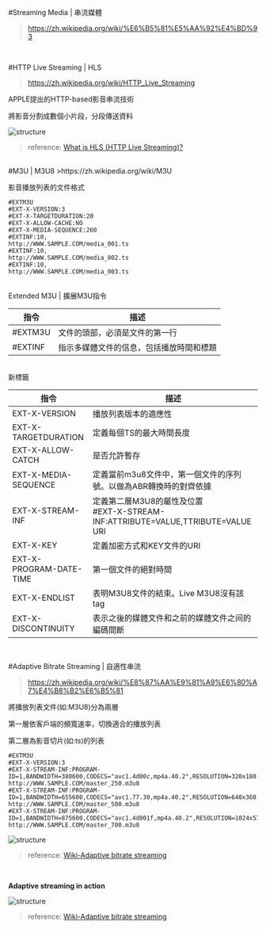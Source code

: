#Streaming Media | 串流媒體
>https://zh.wikipedia.org/wiki/%E6%B5%81%E5%AA%92%E4%BD%93

<br>

#HTTP Live Streaming | HLS
>https://zh.wikipedia.org/wiki/HTTP_Live_Streaming

APPLE提出的HTTP-based影音串流技術

將影音分割成數個小片段，分段傳送資料

![structure](https://github.com/krmfla/research-lab/blob/master/images/Ozer_HLS_Figure_1.jpg "m3u8 structure")
>reference: [What is HLS (HTTP Live Streaming)?](http://www.streamingmedia.com/Articles/Editorial/What-Is-.../What-is-HLS-(HTTP-Live-Streaming)-78221.aspx)

<br>
#M3U | M3U8
>https://zh.wikipedia.org/wiki/M3U

影音播放列表的文件格式

```
#EXTM3U
#EXT-X-VERSION:3
#EXT-X-TARGETDURATION:20
#EXT-X-ALLOW-CACHE:NO
#EXT-X-MEDIA-SEQUENCE:260
#EXTINF:10,
http://WWW.SAMPLE.COM/media_001.ts
#EXTINF:10,
http://WWW.SAMPLE.COM/media_002.ts
#EXTINF:10,
http://WWW.SAMPLE.COM/media_003.ts
```
<br>
Extended M3U | 擴展M3U指令

指令    |  描述
------- | ---
#EXTM3U | 文件的頭部，必須是文件的第一行
#EXTINF | 指示多媒體文件的信息，包括播放時間和標題

<br>
新標籤

指令                    |  描述
----------------------- | ---
EXT-X-VERSION           | 播放列表版本的適應性
EXT-X-TARGETDURATION    | 定義每個TS的最大時間長度
EXT-X-ALLOW-CATCH       | 是否允許暫存
EXT-X-MEDIA-SEQUENCE    | 定義當前m3u8文件中，第一個文件的序列號。以做為ABR轉換時的對齊依據
EXT-X-STREAM-INF        | 定義第二層M3U8的屬性及位置<br>#EXT-X-STREAM-INF:ATTRIBUTE=VALUE,TTRIBUTE=VALUE<br>URI
EXT-X-KEY               | 定義加密方式和KEY文件的URI
EXT-X-PROGRAM-DATE-TIME | 第一個文件的絕對時間
EXT-X-ENDLIST           | 表明M3U8文件的結束。Live M3U8沒有該tag
EXT-X-DISCONTINUITY     | 表示之後的媒體文件和之前的媒體文件之间的編碼間斷

<br>

#Adaptive Bitrate Streaming | 自適性串流
>https://zh.wikipedia.org/wiki/%E8%87%AA%E9%81%A9%E6%80%A7%E4%B8%B2%E6%B5%81

將播放列表文件(如:M3U8)分為兩層

第一層依客戶端的頻寬速率，切換適合的播放列表

第二層為影音切片(如:ts)的列表

```
#EXTM3U
#EXT-X-VERSION:3
#EXT-X-STREAM-INF:PROGRAM-ID=1,BANDWIDTH=380600,CODECS="avc1.4d00c,mp4a.40.2",RESOLUTION=320x180
http://WWW.SAMPLE.COM/master_250.m3u8
#EXT-X-STREAM-INF:PROGRAM-ID=1,BANDWIDTH=655600,CODECS="avc1.77.30,mp4a.40.2",RESOLUTION=640x360
http://WWW.SAMPLE.COM/master_500.m3u8
#EXT-X-STREAM-INF:PROGRAM-ID=1,BANDWIDTH=875600,CODECS="avc1.4d001f,mp4a.40.2",RESOLUTION=1024x576
http://WWW.SAMPLE.COM/master_700.m3u8
```

![structure](https://github.com/krmfla/research-lab/blob/master/images/abs.png "Adaptive Bitrate Streaming")
>reference: [Wiki-Adaptive bitrate streaming](https://en.wikipedia.org/wiki/Adaptive_bitrate_streaming#/media/File:Adaptive_streaming_overview_daseddon_2011_07_28.png)

<br>

<b>Adaptive streaming in action</b>

![structure](https://github.com/krmfla/research-lab/blob/master/images/abs2.png "Adaptive Bitrate Streaming")
>reference: [Wiki-Adaptive bitrate streaming](https://en.wikipedia.org/wiki/Adaptive_bitrate_streaming#/media/File:Adaptive_streaming_overview_bit_rates_2011_07_28.png)
